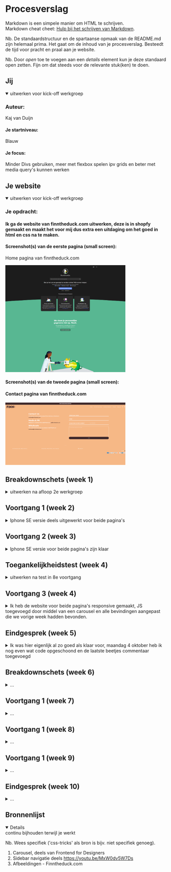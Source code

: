 # Procesverslag
Markdown is een simpele manier om HTML te schrijven.  
Markdown cheat cheet: [Hulp bij het schrijven van Markdown](https://github.com/adam-p/markdown-here/wiki/Markdown-Cheatsheet).

Nb. De standaardstructuur en de spartaanse opmaak van de README.md zijn helemaal prima. Het gaat om de inhoud van je procesverslag. Besteedt de tijd voor pracht en praal aan je website.

Nb. Door *open* toe te voegen aan een *details* element kun je deze standaard open zetten. Fijn om dat steeds voor de relevante stuk(ken) te doen.





## Jij

<details open>
<summary>uitwerken voor kick-off werkgroep</summary>

### Auteur:
Kaj van Duijn
 
#### Je startniveau:
Blauw
 
#### Je focus:
Minder Divs gebruiken, meer met flexbox spelen ipv grids en beter met media query's kunnen werken 
</details>





## Je website

<details open>
<summary>uitwerken voor kick-off werkgroep</summary>

### Je opdracht:
#### Ik ga de website van finntheduck.com uitwerken, deze is in shopfy gemaakt en maakt het voor mij dus extra een uitdaging om het goed in html en css na te maken. 

#### Screenshot(s) van de eerste pagina (small screen): 
Home pagina van finntheduck.com

<img src="images/WebsiteLandingpage.png" width="375px" alt="Dit is de langing page van de website">

#### Screenshot(s) van de tweede pagina (small screen):
#### Contact pagina van finntheduck.com
<img src="images/WebsiteAbout.png" width="375px" alt="Dit is de about page van de website">
 
</details>





## Breakdownschets (week 1)

<details>
<summary>uitwerken na afloop 2e werkgroep</summary>

### de hele eerste pagina: 
<img src="images/breakdownschets.png" width="375px" alt="breakdown van de hele pagina">

### dynamisch deel (bijv menu): 
<img src="images/breakdownschets3.png" width="375px" alt="breakdown van een dynamisch deel">

### wellicht nog een dynamisch deel (bijv filter): 
 
 ### de hele tweede pagina: 
<img src="images/breakdownschets2.png" width="375px" alt="breakdown van de hele pagina">

</details>





## Voortgang 1 (week 2)

<details>
<summary>Iphone SE versie deels uitgewerkt voor beide pagina's</summary>

### Stand van zaken
De eerste pagina van de iphone 5 / se maken ging makkelijk en snel,had alleen wat moeite met de afbeeldingen die de orginele website gebruikt te verkrijgen.
Het moeilijkste was om de instagram feed goed te krijgen, dit gebruikt namelijk een 2x2 grid met 4 afbeeldingen. Ik heb dat nog nooit gedaan maar na een aantal dingen proberen met width en height was het snel opgelost. 

 <img src="images/instagram.png" width="375px" alt="">

<img src="images/instagramcss.png" width="375px" alt="">

 In de eerste week was dus al de eerste pagina zo goed als af, samen met de styling.


### Agenda voor meeting
samen met je groepje opstellen

| student 1      | student 2          | student 3    | student 4        |
| ---            | ---                | ---          | ---              |
| dit bespreken  | en dit             | en ik dit    | en dan ik dat    |
| en dat ook nog | dit als er tijd is | nog een punt | dit wil ik zeker |
| ...            | ...                | ...          | ...              |


### Verslag van meeting
hier na afloop snel de uitkomsten van de meeting vastleggen

- Hoe met media-query's werken? min-width of max-width gebruiken? -> min-width
- punt 2
- nog een punt
- ...

</details>





## Voortgang 2 (week 3)

<details>
<summary>Iphone SE versie voor beide pagina's zijn klaar</summary>

### Stand van zaken
In de derde week heb ik al zo goed als alles uitgewerkt wat "makkelijk" te maken is op een website, nu moet ik nog een carousel toevoegen voor de quotes om aan mijn Javascript microinteractie te voldoen en met media query's alles goed krijgen zodat het responsive is.
Ik heb niet echt problemen gehad tot nu toe, het was even weer lastig met het formulier omdat ik dat nooit gebruik, maar na even puzzelen ben ik er wel uit gekomen. 


### Agenda voor meeting
samen met je groepje opstellen

| student 1      | student 2          | student 3    | student 4        |
| ---            | ---                | ---          | ---              |
| dit bespreken  | en dit             | en ik dit    | en dan ik dat    |
| en dat ook nog | dit als er tijd is | nog een punt | dit wil ik zeker |
| ...            | ...                | ...          | ...              |


### Verslag van meeting
hier na afloop snel de uitkomsten van de meeting vastleggen

- punt 1
- punt 2
- nog een punt
- ...

</details>





## Toegankelijkheidstest (week 4)

<details>
<summary>uitwerken na test in 8e voortgang</summary>

### Bevindingen met oud klasgenoten 
 
Bij 1024px en 1920px breedte is het menu nog steeds een hamburger, dit kan beter veranderd worden naar een "normaal" menu. 

De specificaties blijven onder elkaar staan bij het grote scherm, dit kan ook naast elkaar zodat het in een keer te zien is.
 
De shipping en retour informatie in het bruine vlak kan ook in plaats van onder elkaar naast elkaar als een soort banner. 
 
Alt tekst toevoegen voor de afbeeldingen
 
Linkjes naar paginas toevoegen, nu zijn er twee schermen maar geen verbindingen tussen de twee. 

 
 
 
 
 
#### Titel eerste bevinding
Bij 1024px en 1920px breedte is het menu nog steeds een hamburger, dit kan beter veranderd worden naar een "normaal" menu.

<img src="images/menupagina.png" width="375px" alt="">



 Ik kan hier beter een normaal menu hebben zodat de gebruiker alle mogelijkheden direct ziet. 

 
 
 
 
 
#### Titel tweede bevinding. 
De specificaties blijven onder elkaar staan bij het grote scherm, dit kan ook naast elkaar zodat het in een keer te zien is. 

<img src="images/specspagina.png" width="375px" alt="">
 
 
Ik kan de specs ipv centeren naast elkaar zetten zodat ze alle drie tegelijk te zien zijn.


 
 
 
 
#### Titel volgende bevinding. 
De shipping en retour informatie in het bruine vlak kan ook in plaats van onder elkaar naast elkaar als een soort banner.
 
<img src="images/shippingpagina.png" width="375px" alt="">

Ik kan een andere afbeelding op deze plek zetten die horizontaal informatie deelt ipv verticaal (met indien nodig een afbeelding)


#### Titel nog een bevinding. 
Linkjes naar paginas toevoegen, nu zijn er twee schermen maar geen verbindingen tussen de twee.

href invullen bij de <a> zodat er links zijn tussen de pagina's
 
</details>





## Voortgang 3 (week 4)

<details>
<summary>Ik heb de website voor beide pagina's responsive gemaakt, JS toegevoegd door middel van een carousel en alle bevindingen aangepast die we vorige week hadden bevonden.</summary>

### Stand van zaken
Ik heb nu alle bevindingen opgelost, ook heb ik het javascript gedeelte erin kunnen krijgen en alles responsive kunnen maken. Het javascript was niet al te moeilijk omdat ik Frontend for Designers heb gevolgd en daar veel met Sanne aan Javascript moest werken. De carousel was hier niet echt een uitdaging door omdat dit simpele functions waren. 

### Agenda voor meeting
samen met je groepje opstellen

| student 1      | student 2          | student 3    | student 4        |
| ---            | ---                | ---          | ---              |
| dit bespreken  | en dit             | en ik dit    | en dan ik dat    |
| en dat ook nog | dit als er tijd is | nog een punt | dit wil ik zeker |
| ...            | ...                | ...          | ...              |


### Verslag van meeting
hier na afloop snel de uitkomsten van de meeting vastleggen

- punt 1
- punt 2
- nog een punt
- ...

</details>





## Eindgesprek (week 5)

<details>
<summary>Ik was hier eigenlijk al zo goed als klaar voor, maandag 4 oktober heb ik nog even wat code opgeschoond en de laatste beetjes commentaar toegevoegd</summary>

### Stand van zaken
hier dit ging goed & dit was lastig (neem ook screenshots op van delen van je website en code)

### Screenshot(s)

 <img src="images/websiteIphoneSE.png" width="375px" alt="IphoneSE">

 
 
  <img src="images/websiteIphonePlus.png" width="375px" alt="IphonePlus">

 
 
  <img src="images/websiteIpad.png" width="375px" alt="Ipad">


 
  <img src="images/websiteIpadPro.png" width="375px" alt="IpadPro">

 
 
  <img src="images/website.png" width="375px" alt="1920 x 1080">

</details>



 
 
 
 
 
 
 
 ## Breakdownschets (week 6)

<details>
<summary>...</summary>

### de hele eerste pagina: 
<img src="images/breakdownschets.png" width="375px" alt="breakdown van de hele pagina">

### dynamisch deel (bijv menu): 
<img src="images/breakdownschets3.png" width="375px" alt="breakdown van een dynamisch deel">

### wellicht nog een dynamisch deel (bijv filter): 
 
 ### de hele tweede pagina: 
<img src="images/breakdownschets2.png" width="375px" alt="breakdown van de hele pagina">

</details>





## Voortgang 1 (week 7)

<details>
<summary>...</summary>

### Stand van zaken
...

 <img src="images/instagram.png" width="375px" alt="">

<img src="images/instagramcss.png" width="375px" alt="">

 In de eerste week was dus al de eerste pagina zo goed als af, samen met de styling.


</details>
 
 
 ## Voortgang 1 (week 8)

<details>
<summary>...</summary>

### Stand van zaken
...

 <img src="images/instagram.png" width="375px" alt="">

<img src="images/instagramcss.png" width="375px" alt="">

 In de eerste week was dus al de eerste pagina zo goed als af, samen met de styling.


</details>
 
 
 
 ## Voortgang 1 (week 9)

<details>
<summary>...</summary>

### Stand van zaken
...

 <img src="images/instagram.png" width="375px" alt="">

<img src="images/instagramcss.png" width="375px" alt="">

 In de eerste week was dus al de eerste pagina zo goed als af, samen met de styling.


</details>
 
 
 
 ## Eindgesprek (week 10)

<details>
<summary>...</summary>

### Stand van zaken
hier dit ging goed & dit was lastig (neem ook screenshots op van delen van je website en code)

### Screenshot(s)

 <img src="images/websiteIphoneSE.png" width="375px" alt="IphoneSE">

 
 
  <img src="images/websiteIphonePlus.png" width="375px" alt="IphonePlus">

 
 
  <img src="images/websiteIpad.png" width="375px" alt="Ipad">


 
  <img src="images/websiteIpadPro.png" width="375px" alt="IpadPro">

 
 
  <img src="images/website.png" width="375px" alt="1920 x 1080">

</details>
 
 
 
 
 
 
 
 
 
 


## Bronnenlijst

<details open>
<summary>continu bijhouden terwijl je werkt</summary>

Nb. Wees specifiek ('css-tricks' als bron is bijv. niet specifiek genoeg).

1. Carousel, deels van Frontend for Designers 
2. Sidebar navigatie deels https://youtu.be/MxW0dv5W7Ds 
3. Afbeeldingen - Finntheduck.com

</details>
